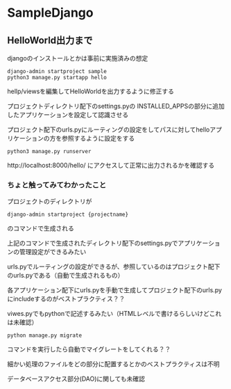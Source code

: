 # SampleDjango

## HelloWorld出力まで
djangoのインストールとかは事前に実施済みの想定

```
django-admin startproject sample
python3 manage.py startapp hello
```

hellp/viewsを編集してHelloWorldを出力するように修正する

プロジェクトディレクトリ配下のsettings.pyの
INSTALLED_APPSの部分に追加したアプリケーションを設定して認識させる

プロジェクト配下のurls.pyにルーティングの設定をしてパスに対してhelloアプリケーションの方を参照するように設定をする

```
python3 manage.py runserver
```

http://localhost:8000/hello/
にアクセスして正常に出力されるかを確認する

### ちょと触ってみてわかったこと
プロジェクトのディレクトリが

```
django-admin startproject {projectname}
```
のコマンドで生成される

上記のコマンドで生成されたディレクトリ配下のsettings.pyでアプリケーションの管理設定ができるみたい

urls.pyでルーティングの設定ができるが、参照しているのはプロジェクト配下のurls.pyである（自動で生成されるもの）

各アプリケーション配下にurls.pyを手動で生成してプロジェクト配下のurls.pyにincludeするのがベストプラクティス？？

viwes.pyでもpythonで記述するみたい（HTMLレベルで書けるらしいけどこれは未確認）

```
python manage.py migrate
```
コマンドを実行したら自動でマイグレートをしてくれる？？

細かい処理のファイルをどの部分に配置するとかのベストプラクティスは不明

データベースアクセス部分(DAO)に関しても未確認



